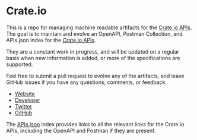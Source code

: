# Crate.ioThis is a repo for managing machine readable artifacts for the [Crate.io APIs](https://crate.io/). The goal is to maintain and evolve an OpenAPI, Postman Collection, and APIs.json index for the [Crate.io APIs](https://crate.io/).They are a constant work in progress, and will be updated on a regular basis when new information is added, or more of the specifications are supported.Feel free to submit a pull request to evolve any of the artifacts, and leave GitHub issues if you have any questions, comments, or feedback.- [Website](https://crate.io/)- [Developer](https://crate.io/)- [Twitter](https://twitter.com/CrateIO)- [GitHub](https://github.com/crate)The [APIs.json](https://github.com/api-evangelist/crate-io/blob/master/apis.json) index provides links to all the relevant links for the Crate.io APIs, including the OpenAPI and Postman if they are present.